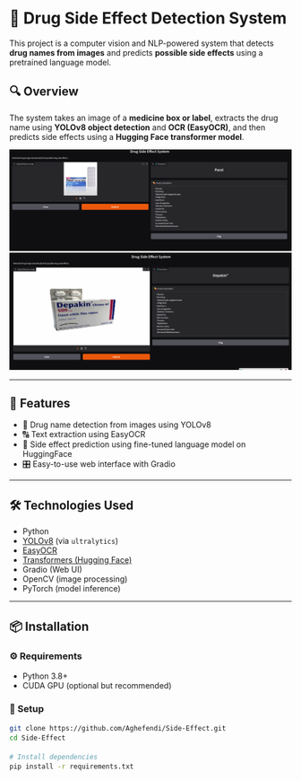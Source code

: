 # 💊 Drug Side Effect Detection System

This project is a computer vision and NLP-powered system that detects **drug names from images** and predicts **possible side effects** using a pretrained language model.

## 🔍 Overview

The system takes an image of a **medicine box or label**, extracts the drug name using **YOLOv8 object detection** and **OCR (EasyOCR)**, and then predicts side effects using a **Hugging Face transformer model**.

<p align="center">
  <img src="assets/example.png" alt="Demo" width="600"/>
  <img src="assets/example2.png" alt="Demo" width="600"/>
</p>

---

## 🚀 Features

- 📸 Drug name detection from images using YOLOv8
- 🔠 Text extraction using EasyOCR
- 🧠 Side effect prediction using fine-tuned language model on HuggingFace
- 🎛️ Easy-to-use web interface with Gradio

---

## 🛠 Technologies Used

- Python
- [YOLOv8](https://docs.ultralytics.com/) (via `ultralytics`)
- [EasyOCR](https://github.com/JaidedAI/EasyOCR)
- [Transformers (Hugging Face)](https://huggingface.co/)
- Gradio (Web UI)
- OpenCV (image processing)
- PyTorch (model inference)

---

## 📦 Installation

### ⚙️ Requirements

- Python 3.8+
- CUDA GPU (optional but recommended)

### 🧪 Setup

```bash
git clone https://github.com/Aghefendi/Side-Effect.git
cd Side-Effect

# Install dependencies
pip install -r requirements.txt
```
